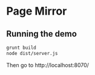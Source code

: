 Page Mirror
===========

## Running the demo

```sh
grunt build
node dist/server.js
```

Then go to http://localhost:8070/